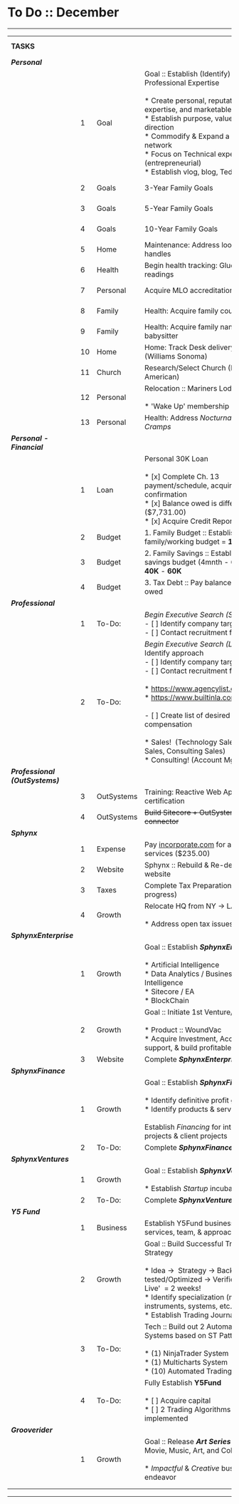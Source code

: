 # To Do :: December

* * *

|     |     |     |     |     |
| --- | --- | --- | --- | --- |
| **TASKS** |     |     |     | **TARGET WEEK** |
| **_Personal_** |     |     |     |     |
|     | 1   | Goal | Goal :: Establish (Identify) Professional Expertise <br><br>* Create personal, reputation, expertise, and marketable visibility<br>* Establish purpose, value & direction<br>* Commodify & Expand a monetized network<br>* Focus on Technical expertise (entrepreneurial)  <br>* Establish vlog, blog, Ted Talks, etc. | **1st Week** |
|     | 2   | Goals | 3-Year Family Goals | 1st Week |
|     | 3   | Goals | 5-Year Family Goals | 1st Week |
|     | 4   | Goals | 10-Year Family Goals | 1st Week |
|     | 5   | Home | Maintenance: Address loose door handles | 1st Week |
|     | 6   | Health | Begin health tracking: Glucose readings | **2nd Week** |
|     | 7   | Personal | Acquire MLO accreditation | **2nd Week** |
|     | 8   | Family | Health: Acquire family counselor | **2nd Week** |
|     | 9   | Family | Health: Acquire family nanny / babysitter | **2nd Week** |
|     | 10  | Home | Home: Track Desk delivery date (Williams Sonoma) | **2nd Week** |
|     | 11  | Church | Research/Select Church (Habesha & American) | 3rd Week |
|     | 12  | Personal | Relocation :: Mariners Lodge<br><br>* 'Wake Up' membership | 3rd Week |
|     | 13  | Personal | Health: Address _Nocturnal Leg Cramps_ | _4th Week_ |
| **_Personal - Financial_** |     |     |     |     |
|     | 1   | Loan | Personal 30K Loan<br><br>* [x] Complete Ch. 13 payment/schedule, acquire confirmation<br>	* [x] Balance owed is different ($7,731.00)<br>* [x] Acquire Credit Report | _Done!_ |
|     | 2   | Budget | 1. Family Budget :: Establish a family/working budget = **10K** | TBD |
|     | 3   | Budget | 2. Family Savings :: Establish a family savings budget (4mnth - 6mnth) = **40K** - **60K** | TBD |
|     | 4   | Budget | 3. Tax Debt :: Pay balance of taxes owed | TBD |
| **_Professional_** |     |     |     |     |
|     | 1   | To-Do: | _Begin Executive Search (SF)_<br>- [ ] Identify company targets<br>- [ ] Contact recruitment firms | **_1st Week_** |
|     | 2   | To-Do: | _Begin Executive Search (LA)_<br>Identify approach<br>- [ ] Identify company targets<br>- [ ] Contact recruitment firms<br><br>* <https://www.agencylist.org/la><br>* <https://www.builtinla.com/><br><br>- [ ] Create list of desired roles & compensation<br><br>* Sales!  (Technology Sales, PaaS Sales, Consulting Sales)<br>* Consulting! (Account Mgmt, etc.) | **_1st Week_** |
| **_Professional (OutSystems)_** |     |     |     |     |
|     | 3   | OutSystems | Training: Reactive Web App certification | **_2nd Week_** |
|     | 4   | OutSystems | ~~Build Sitecore + OutSystems connector~~ | TBD |
| **_Sphynx_** |     |     |     |     |
|     | 1   | Expense | Pay [incorporate.com](http://incorporate.com/) for agent services ($235.00) | _1st Week_ |
|     | 2   | Website | Sphynx :: Rebuild & Re-deploy website | **_2nd Week_** |
|     | 3   | Taxes | Complete Tax Preparation (In-progress) | _3rd Week_ |
|     | 4   | Growth | Relocate HQ from NY -> LA<br><br>* Address open tax issues | TBD |
| **_SphynxEnterprise_** |     |     |     |     |
|     | 1   | Growth | Goal :: Establish **_SphynxEnterprise_**<br><br>* Artificial Intelligence<br>* Data Analytics / Business Intelligence<br>* Sitecore / EA<br>* BlockChain | **_1st Week_** |
|     | 2   | Growth | Goal :: Initiate 1st Venture/Startup<br><br>* Product :: WoundVac<br>* Acquire Investment, Accelerator support, & build profitable business | **_1st Week_** |
|     | 3   | Website | Complete **_SphynxEnterprise_** website | TBD |
| **_SphynxFinance_** |     |     |     |     |
|     | 1   | Growth | Goal :: Establish **_SphynxFinance_**<br><br>* Identify definitive profit goal(s)<br>* Identify products & services<br><br>Establish _Financing_ for internal projects & client projects | **_2nd Week_** |
|     | 2   | To-Do: | Complete **_SphynxFinance_** website | TBD |
| **_SphynxVentures_** |     |     |     |     |
|     | 1   | Growth | Goal :: Establish **_SphynxVentures_**<br><br>* Establish _Startup_ incubator | **_3rd Week_** |
|     | 2   | To-Do: | Complete **_SphynxVentures_** website | _TBD_ |
| **_Y5 Fund_** |     |     |     |     |
|     | 1   | Business | Establish Y5Fund business model, services, team, & approach | **_2nd Week_** |
|     | 2   | Growth | Goal :: Build Successful Trading Strategy<br><br>* Idea ->  Strategy -> Back-tested/Optimized -> Verified -> 'Go-Live'  = 2 weeks!<br>* Identify specialization (markets, instruments, systems, etc.)<br>* Establish Trading Journal | **_3rd Week_** |
|     | 3   | To-Do: | Tech :: Build out 2 Automated Systems based on ST Patterns<br><br>* (1) NinjaTrader System<br>* (1) Multicharts System<br>* (10) Automated Trading Systems | TBD |
|     | 4   | To-Do: | Fully Establish **Y5Fund**<br><br>* [ ] Acquire capital<br>* [ ] 2 Trading Algorithms implemented | TBD |
| **_Grooverider_** |     |     |     |     |
|     | 1   | Growth | Goal :: Release **_Art Series_** (TV, Movie, Music, Art, and Collectibles)<br><br>* _Impactful_ & _Creative_ business endeavor | TBD |
|     |     |     |     |     |
|     |     |     |     |     |

* * *
